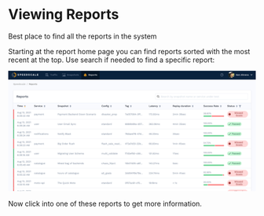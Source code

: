 
# Viewing Reports

Best place to find all the reports in the system

Starting at the report home page you can find reports sorted with the most recent at the top. Use search if needed to find a specific report:

![Reports Home](./screen-shot-2021-08-13-at-11.36.55-am.png)

Now click into one of these reports to get more information.



